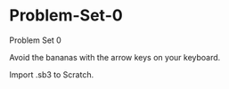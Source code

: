 # Problem-Set-0
Problem Set 0

Avoid the bananas with the arrow keys on your keyboard.

Import .sb3 to Scratch.
